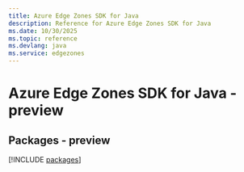 ```yaml
---
title: Azure Edge Zones SDK for Java
description: Reference for Azure Edge Zones SDK for Java
ms.date: 10/30/2025
ms.topic: reference
ms.devlang: java
ms.service: edgezones
---
```

# Azure Edge Zones SDK for Java - preview
## Packages - preview
[!INCLUDE [packages](edge-zones-index.md)]